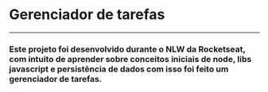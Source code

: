 # Gerenciador de tarefas
---
### Este projeto foi desenvolvido durante o NLW da Rocketseat, com intuito de aprender sobre conceitos iniciais de node, libs javascript e persistência de dados com isso foi feito um gerenciador de tarefas.
